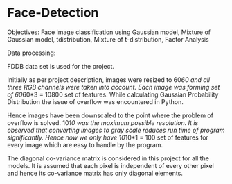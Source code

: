 # Face-Detection

Objectives: Face image classification using Gaussian model, Mixture of Gaussian model, tdistribution, Mixture of t-distribution, Factor Analysis 

Data processing:

FDDB data set is used for the project.

Initially as per project description, images were resized to 60*60 and all three RGB channels were taken into account. Each image was forming set of 60*60*3 = 10800 set of features. While calculating Gaussian Probability Distribution the issue of overflow was encountered in Python.

Hence images have been downscaled to the point where the problem of overflow is solved. 10*10 was the maximum possible resolution. It is observed that converting images to gray scale reduces run time of program significantly. Hence now we only have 10*10*1 = 100 set of features for every image which are easy to handle by the program.

The diagonal co-variance matrix is considered in this project for all the models. It is assumed that each pixel is independent of every other pixel and hence its co-variance matrix has only diagonal elements.
